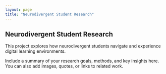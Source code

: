 ```yaml
---
layout: page
title: "Neurodivergent Student Research"
---
```


## Neurodivergent Student Research

This project explores how neurodivergent students navigate and experience digital learning environments. 

Include a summary of your research goals, methods, and key insights here.  
You can also add images, quotes, or links to related work.

